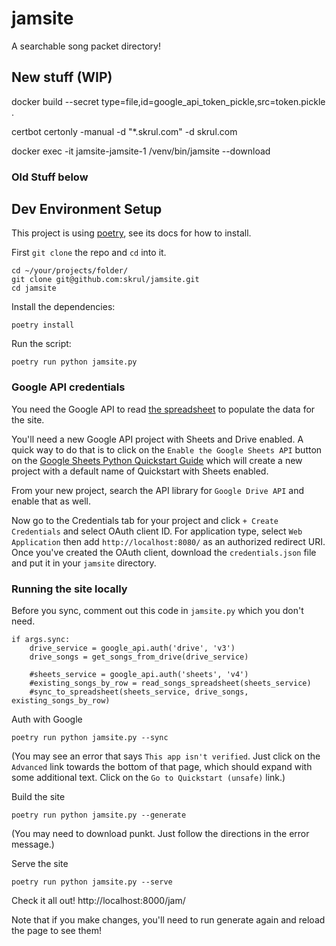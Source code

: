 # jamsite
A searchable song packet directory!

## New stuff (WIP)

docker build --secret type=file,id=google_api_token_pickle,src=token.pickle .

certbot certonly -manual -d "*.skrul.com" -d skrul.com


docker exec -it jamsite-jamsite-1 /venv/bin/jamsite --download


### Old Stuff below

## Dev Environment Setup

This project is using [poetry](https://python-poetry.org/docs/), see its docs for how to install.

First `git clone` the repo and `cd` into it.

```
cd ~/your/projects/folder/
git clone git@github.com:skrul/jamsite.git
cd jamsite
```

Install the dependencies:
```
poetry install
```

Run the script:
```
poetry run python jamsite.py
```

### Google API credentials
You need the Google API to read [the spreadsheet](https://docs.google.com/spreadsheets/d/1yGF1CY-obfm5QWiVhvvBoN5XYtQe902hs1np6b6G9Ag/edit#gid=0) to populate the data for the site.

You'll need a new Google API project with Sheets and Drive enabled. A quick way to do that is to click on the `Enable the Google Sheets API` button on the [Google Sheets Python Quickstart Guide](https://developers.google.com/sheets/api/quickstart/python)
which will create a new project with a default name of Quickstart with Sheets enabled.

From your new project, search the API library for `Google Drive API` and enable that as well.

Now go to the Credentials tab for your project and click `+ Create Credentials` and select OAuth client ID. For application type, select `Web Application` then add `http://localhost:8080/` as an authorized redirect URI. Once you've created the OAuth client, download the `credentials.json` file and put it in your `jamsite` directory.

### Running the site locally

Before you sync, comment out this code in `jamsite.py` which you don't need.
```
if args.sync:
    drive_service = google_api.auth('drive', 'v3')
    drive_songs = get_songs_from_drive(drive_service)

    #sheets_service = google_api.auth('sheets', 'v4')
    #existing_songs_by_row = read_songs_spreadsheet(sheets_service)
    #sync_to_spreadsheet(sheets_service, drive_songs, existing_songs_by_row)
```

Auth with Google
```
poetry run python jamsite.py --sync
```
(You may see an error that says `This app isn't verified`. Just click on the `Advanced` link towards the bottom of that page, which should expand with some additional text. Click on the `Go to Quickstart (unsafe)` link.)

Build the site
```
poetry run python jamsite.py --generate
```
(You may need to download punkt. Just follow the directions in the error message.)

Serve the site
```
poetry run python jamsite.py --serve
```

Check it all out! http://localhost:8000/jam/

Note that if you make changes, you'll need to run generate again and reload the page to see them!
